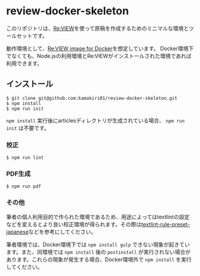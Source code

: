# review-docker-skeleton

このリポジトリは、[Re:VIEW](https://github.com/kmuto/review/)を使って原稿を作成するためのミニマルな環境とツールセットです。

動作環境として、[Re:VIEW image for Docker](https://github.com/vvakame/docker-review)を想定しています。
Docker環境下でなくても、Node.jsの利用環境とRe:VIEWがインストールされた環境であれば利用できます。

## インストール


```
$ git clone git@github.com:kamakiri01/review-docker-skeleton.git
$ npm install
$ npm run init 
```
`npm install` 実行後にarticlesディレクトリが生成されている場合、 `npm run init` は不要です。

### 校正

```
$ npm run lint
```

### PDF生成
```
$ npm run pdf
```

### その他

筆者の個人利用目的で作られた環境であるため、用途によってはtextlintの設定などを変えるとより良い校正環境が得られます。その際は[textlint-rule-preset-japanese](https://github.com/azu/textlint-rule-preset-japanese)などを参考にしてください。

筆者環境では、Docker環境下では `npm install gulp` できない現象が起きています。また、同環境では `npm install` 後の `postinstall` が実行されない場合があります。これらの現象が発生する場合、Docker環境外で `npm install` を実行してください。
